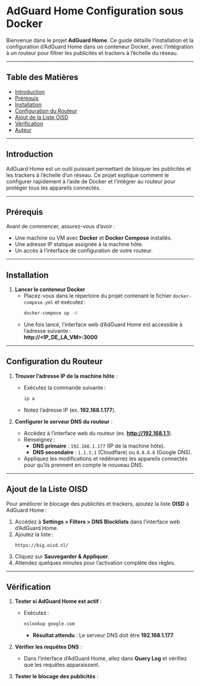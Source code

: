 
# **AdGuard Home Configuration sous Docker**

Bienvenue dans le projet **AdGuard Home**. Ce guide détaille l’installation et la configuration d’AdGuard Home dans un conteneur Docker, avec l’intégration à un routeur pour filtrer les publicités et trackers à l’échelle du réseau.

---

## **Table des Matières**

- [Introduction](#introduction)
- [Prérequis](#prérequis)
- [Installation](#installation)
- [Configuration du Routeur](#configuration-du-routeur)
- [Ajout de la Liste OISD](#ajout-de-la-liste-oisd)
- [Vérification](#vérification)
- [Auteur](#auteur)

---

## **Introduction**

AdGuard Home est un outil puissant permettant de bloquer les publicités et les trackers à l’échelle d’un réseau. Ce projet explique comment le configurer rapidement à l’aide de Docker et l’intégrer au routeur pour protéger tous les appareils connectés.

---

## **Prérequis**

Avant de commencer, assurez-vous d’avoir :
- Une machine ou VM avec **Docker** et **Docker Compose** installés.
- Une adresse IP statique assignée à la machine hôte.
- Un accès à l’interface de configuration de votre routeur.

---

## **Installation**

1. **Lancer le conteneur Docker**
   - Placez-vous dans le répertoire du projet contenant le fichier `docker-compose.yml` et exécutez :
     ```bash
     docker-compose up -d
     ```
   - Une fois lancé, l’interface web d’AdGuard Home est accessible à l’adresse suivante :  
     **http://<IP_DE_LA_VM>:3000**

---

## **Configuration du Routeur**

1. **Trouver l’adresse IP de la machine hôte** :
   - Exécutez la commande suivante :
     ```bash
     ip a
     ```
   - Notez l’adresse IP (ex. **192.168.1.177**).

2. **Configurer le serveur DNS du routeur** :
   - Accédez à l’interface web du routeur (ex. **http://192.168.1.1**).
   - Renseignez :
     - **DNS primaire** : `192.168.1.177` (IP de la machine hôte).
     - **DNS secondaire** : `1.1.1.1` (Cloudflare) ou `8.8.8.8` (Google DNS).
   - Appliquez les modifications et redémarrez les appareils connectés pour qu’ils prennent en compte le nouveau DNS.

---

## **Ajout de la Liste OISD**

Pour améliorer le blocage des publicités et trackers, ajoutez la liste **OISD** à AdGuard Home :

1. Accédez à **Settings > Filters > DNS Blocklists** dans l’interface web d’AdGuard Home.
2. Ajoutez la liste :
   ```
   https://big.oisd.nl/
   ```
3. Cliquez sur **Sauvegarder & Appliquer**.
4. Attendez quelques minutes pour l’activation complète des règles.

---

## **Vérification**

1. **Tester si AdGuard Home est actif** :
   - Exécutez :
     ```cmd
     nslookup google.com
     ```
     - **Résultat attendu** : Le serveur DNS doit être **192.168.1.177**.

2. **Vérifier les requêtes DNS** :
   - Dans l’interface d’AdGuard Home, allez dans **Query Log** et vérifiez que les requêtes apparaissent.

3. **Tester le blocage des publicités** :

